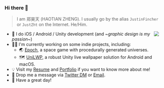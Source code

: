 ### Hi there 👋

> I am 郑昊天 (HAOTIAN ZHENG). I usually go by the alias `JustinFincher` or `JustZht` on the Internet. He/Him.

<img align="right" src="https://github-readme-stats.vercel.app/api?username=JustinFincher&show_icons=true&hide_title=true" />

- 🤔 I do iOS / Android / Unity development (and ~*graphic design is my passion*~)
- 👨‍💻 I'm currently working on some indie projects, including:
  - 🌏 [Epoch](https://portfolio.justzht.com/epochcore), a space game with procedurally generated universes.
  - 🗺 [UniLWP](https://assetstore.unity.com/publishers/16123), a robust Unity live wallpaper solution for Android and macOS.
- 💡 Visit my [Resume](https://fincher.im/Haotian%20Zheng.pdf) and [Portfolio](https://portfolio.justzht.com/) if you want to know more about me!
- 🤗 Drop me a message via [Twitter DM](https://twitter.com/JustZht) or [Email](mailto:justzht+github@gmail.com).
- 💬 Have a great day!

<!--
**JustinFincher/JustinFincher** is a ✨ _special_ ✨ repository because its `README.md` (this file) appears on your GitHub profile.

Here are some ideas to get you started:

- 🔭 I’m currently working on ...
- 🌱 I’m currently learning ...
- 👯 I’m looking to collaborate on ...
- 🤔 I’m looking for help with ...
- 💬 Ask me about ...
- 📫 How to reach me: ...
- 😄 Pronouns: ...
- ⚡ Fun fact: ...
-->
